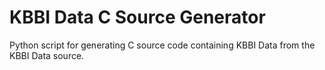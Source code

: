 # KBBI Data C Source Generator

Python script for generating C source code containing KBBI Data from the KBBI Data source.
